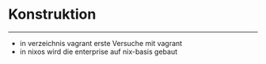 # Konstruktion
---
- in verzeichnis vagrant erste Versuche mit vagrant
- in nixos wird die enterprise auf nix-basis gebaut

